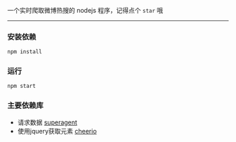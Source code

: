 一个实时爬取微博热搜的 nodejs 程序，记得点个 `star` 哦

---

### 安装依赖

```bash
npm install
```

### 运行

```bash
npm start
```

### 主要依赖库

- 请求数据 [superagent](https://github.com/visionmedia/superagent)
- 使用jquery获取元素 [cheerio](https://github.com/cheeriojs/cheerio)

